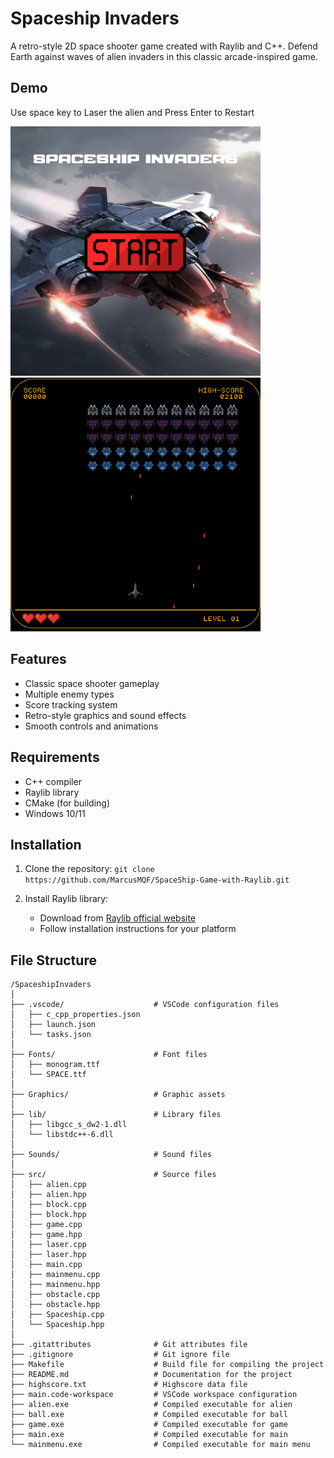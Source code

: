 # Spaceship Invaders

A retro-style 2D space shooter game created with Raylib and C++. Defend Earth against waves of alien invaders in this classic arcade-inspired game.

## Demo

Use space key to Laser the alien and Press Enter to Restart

<img src="menu.png" alt="Menu" width="400"/> <img src="demo.png" alt="Demo" width="400"/>

## Features

- Classic space shooter gameplay
- Multiple enemy types
- Score tracking system
- Retro-style graphics and sound effects
- Smooth controls and animations

## Requirements

- C++ compiler
- Raylib library
- CMake (for building)
- Windows 10/11

## Installation

1. Clone the repository:
```git clone https://github.com/MarcusMQF/SpaceShip-Game-with-Raylib.git```

2. Install Raylib library:
   - Download from [Raylib official website](https://www.raylib.com/)
   - Follow installation instructions for your platform

## File Structure

```
/SpaceshipInvaders
│
├── .vscode/                    # VSCode configuration files
│   ├── c_cpp_properties.json
│   ├── launch.json
│   └── tasks.json
│
├── Fonts/                      # Font files
│   ├── monogram.ttf
│   └── SPACE.ttf
│
├── Graphics/                   # Graphic assets
│
├── lib/                        # Library files
│   ├── libgcc_s_dw2-1.dll
│   └── libstdc++-6.dll
│
├── Sounds/                     # Sound files
│
├── src/                        # Source files
│   ├── alien.cpp
│   ├── alien.hpp
│   ├── block.cpp
│   ├── block.hpp
│   ├── game.cpp
│   ├── game.hpp
│   ├── laser.cpp
│   ├── laser.hpp
│   ├── main.cpp
│   ├── mainmenu.cpp
│   ├── mainmenu.hpp
│   ├── obstacle.cpp
│   ├── obstacle.hpp
│   ├── Spaceship.cpp
│   └── Spaceship.hpp
│
├── .gitattributes              # Git attributes file
├── .gitignore                  # Git ignore file
├── Makefile                    # Build file for compiling the project
├── README.md                   # Documentation for the project
├── highscore.txt               # Highscore data file
├── main.code-workspace         # VSCode workspace configuration
├── alien.exe                   # Compiled executable for alien
├── ball.exe                    # Compiled executable for ball
├── game.exe                    # Compiled executable for game
├── main.exe                    # Compiled executable for main
└── mainmenu.exe                # Compiled executable for main menu
```
